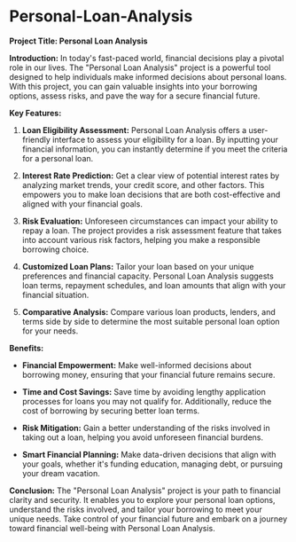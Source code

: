 # Personal-Loan-Analysis


**Project Title: Personal Loan Analysis**

**Introduction:**
In today's fast-paced world, financial decisions play a pivotal role in our lives. The "Personal Loan Analysis" project is a powerful tool designed to help individuals make informed decisions about personal loans. With this project, you can gain valuable insights into your borrowing options, assess risks, and pave the way for a secure financial future.

**Key Features:**

1. **Loan Eligibility Assessment:** Personal Loan Analysis offers a user-friendly interface to assess your eligibility for a loan. By inputting your financial information, you can instantly determine if you meet the criteria for a personal loan.

2. **Interest Rate Prediction:** Get a clear view of potential interest rates by analyzing market trends, your credit score, and other factors. This empowers you to make loan decisions that are both cost-effective and aligned with your financial goals.

3. **Risk Evaluation:** Unforeseen circumstances can impact your ability to repay a loan. The project provides a risk assessment feature that takes into account various risk factors, helping you make a responsible borrowing choice.

4. **Customized Loan Plans:** Tailor your loan based on your unique preferences and financial capacity. Personal Loan Analysis suggests loan terms, repayment schedules, and loan amounts that align with your financial situation.

5. **Comparative Analysis:** Compare various loan products, lenders, and terms side by side to determine the most suitable personal loan option for your needs.

**Benefits:**

- **Financial Empowerment:** Make well-informed decisions about borrowing money, ensuring that your financial future remains secure.

- **Time and Cost Savings:** Save time by avoiding lengthy application processes for loans you may not qualify for. Additionally, reduce the cost of borrowing by securing better loan terms.

- **Risk Mitigation:** Gain a better understanding of the risks involved in taking out a loan, helping you avoid unforeseen financial burdens.

- **Smart Financial Planning:** Make data-driven decisions that align with your goals, whether it's funding education, managing debt, or pursuing your dream vacation.

**Conclusion:**
The "Personal Loan Analysis" project is your path to financial clarity and security. It enables you to explore your personal loan options, understand the risks involved, and tailor your borrowing to meet your unique needs. Take control of your financial future and embark on a journey toward financial well-being with Personal Loan Analysis.

